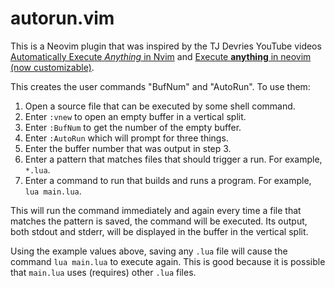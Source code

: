 # autorun.vim

This is a Neovim plugin that was inspired by the TJ Devries YouTube videos
[Automatically Execute _Anything_ in Nvim](https://www.youtube.com/watch?v=9gUatBHuXE0)
and
[Execute **anything** in neovim (now customizable)](https://www.youtube.com/watch?v=HlfjpstqXwE).

This creates the user commands "BufNum" and "AutoRun".
To use them:

1. Open a source file that can be executed by some shell command.
1. Enter `:vnew` to open an empty buffer in a vertical split.
1. Enter `:BufNum` to get the number of the empty buffer.
1. Enter `:AutoRun` which will prompt for three things.
1. Enter the buffer number that was output in step 3.
1. Enter a pattern that matches files that should trigger a run.
   For example, `*.lua`.
1. Enter a command to run that builds and runs a program.
   For example, `lua main.lua`.

This will run the command immediately and again
every time a file that matches the pattern is saved,
the command will be executed.
Its output, both stdout and stderr, will be displayed
in the buffer in the vertical split.

Using the example values above, saving any `.lua` file
will cause the command `lua main.lua` to execute again.
This is good because it is possible that `main.lua`
uses (requires) other `.lua` files.
